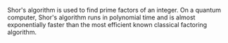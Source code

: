 Shor's algorithm is used to find prime factors of an integer. On a quantum computer, Shor's algorithm runs in polynomial time and is almost exponentially faster than the most efficient known classical factoring algorithm.

<!--
[metadata-name]: Shors's algorithm
[metadata-url]: https://github.com/aws-samples/amazon-braket-algorithm-library/blob/main/src/braket/experimental/algorithms/shors
-->
